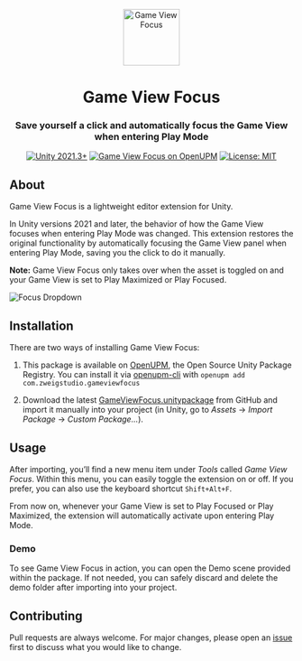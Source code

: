 <p align="center">
<img style="align:center;" src="https://media.githubusercontent.com/media/zweigstudio/GameViewFocus/main/.github/icon.png" alt="Game View Focus" width="100" />
</p>

<h1 align="center">Game View Focus</h1>
<h3 align="center">Save yourself a click and automatically focus the Game View when entering Play Mode</h3>
<p align="center">
<a href="https://unity3d.com/get-unity/download"><img style="align:center;" src="https://img.shields.io/badge/unity-2021.3+-blue.svg" alt="Unity 2021.3+" /></a>
<a href="https://openupm.com/packages/com.zweigstudio.gameviewfocus/"><img style="align:center;" src="https://img.shields.io/npm/v/com.zweigstudio.gameviewfocus?label=openupm&amp;registry_uri=https://package.openupm.com" alt="Game View Focus on OpenUPM" /></a>
<a href="https://github.com/zweigstudio/GameViewFocus/blob/main/LICENSE"><img style="align:center;" src="https://img.shields.io/badge/License-MIT-brightgreen.svg" alt="License: MIT" /></a>
</p>

## About

Game View Focus is a lightweight editor extension for Unity.

In Unity versions 2021 and later, the behavior of how the Game View focuses when entering Play Mode was changed. This extension restores the original functionality by automatically focusing the Game View panel when entering Play Mode, saving you the click to do it manually.

**Note:** Game View Focus only takes over when the asset is toggled on and your Game View is set to Play Maximized or Play Focused.

![Focus Dropdown](https://github.com/zweigstudio/GameViewFocus/blob/main/.github/focus_dropdown.png)

## Installation

There are two ways of installing Game View Focus:

1. This package is available on [OpenUPM](https://openupm.com/), the Open Source Unity Package Registry. You can install it via [openupm-cli](https://github.com/openupm/openupm-cli#openupm-cli) with `openupm add com.zweigstudio.gameviewfocus`

2. Download the latest [GameViewFocus.unitypackage](https://github.com/zweigstudio/GameViewFocus/releases) from GitHub and import it manually into your project (in Unity, go to *Assets* → *Import Package* → *Custom Package...*).


## Usage

After importing, you’ll find a new menu item under *Tools* called *Game View Focus*. Within this menu, you can easily toggle the extension on or off. If you prefer, you can also use the keyboard shortcut `Shift+Alt+F`.

From now on, whenever your Game View is set to Play Focused or Play Maximized, the extension will automatically activate upon entering Play Mode.

### Demo

To see Game View Focus in action, you can open the Demo scene provided within the package. If not needed, you can safely discard and delete the demo folder after importing into your project.

## Contributing

Pull requests are always welcome. For major changes, please open an [issue](https://github.com/zweigstudio/GameViewFocus/issues/new) first to discuss what you would like to change.